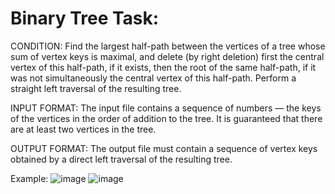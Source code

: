 # Binary Tree Task:
CONDITION: Find the largest half-path between the vertices of a tree whose sum of vertex keys is maximal, and delete (by right deletion) first the central vertex of this half-path, if it exists, then the root of the same half-path, if it was not simultaneously the central vertex of this half-path. Perform a straight left traversal of the resulting tree.

INPUT FORMAT: The input file contains a sequence of numbers — the keys of the vertices in the order of addition to the tree. It is guaranteed that there are at least two vertices in the tree.

OUTPUT FORMAT: The output file must contain a sequence of vertex keys obtained by a direct left traversal of the resulting tree.

Example:
![image](https://user-images.githubusercontent.com/102251036/168790603-a7885561-060e-44cb-a6a4-588790c2a628.png)
![image](https://user-images.githubusercontent.com/102251036/168790638-8acd45f1-7cbd-419a-b998-028bcef92502.png)
